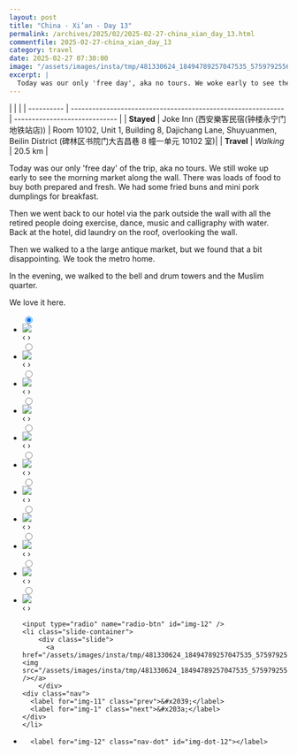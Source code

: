 ```yaml
---
layout: post
title: "China - Xi’an - Day 13"
permalink: /archives/2025/02/2025-02-27-china_xian_day_13.html
commentfile: 2025-02-27-china_xian_day_13
category: travel
date: 2025-02-27 07:30:00
image: "/assets/images/insta/tmp/481330624_18494789257047535_5759792556231482575_n_17973514109696458.jpg"
excerpt: |
  Today was our only 'free day', aka no tours. We woke early to see the morning market along the wall.
---
```


|            |                                                              |
| ---------- | ------------------------------------------------------------ | ----------------------------- |
| **Stayed** |  Joke Inn (西安樂客民宿(钟楼永宁门地铁站店)) | Room 10102, Unit 1, Building 8, Dajichang Lane, Shuyuanmen, Beilin District (碑林区书院门大吉昌巷 8 幢一单元 10102 室)|
| **Travel** | _Walking_                                                    |   20.5 km       |


Today was our only 'free day' of the trip, aka no tours. We still woke up early to see the morning market along the wall. There was loads of food to buy both prepared and fresh.  We had some fried buns and mini pork dumplings for breakfast.

Then we went back to our hotel via the park outside the wall with all the retired people doing exercise, dance, music and calligraphy with water.  Back at the hotel, did laundry on the roof, overlooking the wall. 

Then we walked to a the large antique market, but we found that a bit disappointing.  We took the metro home. 

In the evening, we walked to the bell and drum towers and the Muslim quarter. 

We love it here.


<ul class="slides">
    <input type="radio" name="radio-btn" id="img-1" checked="checked" />
    <li class="slide-container">
        <div class="slide">
          <a href="/assets/images/insta/tmp/480987177_18494789359047535_1732831982350001033_n_17922604419045951.jpg"><img src="/assets/images/insta/tmp/480987177_18494789359047535_1732831982350001033_n_17922604419045951.jpg" /></a>
        </div>
    <div class="nav">
      <label for="img-12" class="prev">&#x2039;</label>
      <label for="img-2" class="next">&#x203a;</label>
    </div>
    </li>
        <input type="radio" name="radio-btn" id="img-2"  />
    <li class="slide-container">
        <div class="slide">
          <a href="/assets/images/insta/tmp/481876081_18494789323047535_4206235024422486572_n_18076498864664305.jpg"><img src="/assets/images/insta/tmp/481876081_18494789323047535_4206235024422486572_n_18076498864664305.jpg" /></a>
        </div>
    <div class="nav">
      <label for="img-1" class="prev">&#x2039;</label>
      <label for="img-3" class="next">&#x203a;</label>
    </div>
    </li>
        <input type="radio" name="radio-btn" id="img-3"  />
    <li class="slide-container">
        <div class="slide">
          <a href="/assets/images/insta/tmp/482165537_18494789314047535_8992801329882220580_n_18047807258337153.jpg"><img src="/assets/images/insta/tmp/482165537_18494789314047535_8992801329882220580_n_18047807258337153.jpg" /></a>
        </div>
    <div class="nav">
      <label for="img-2" class="prev">&#x2039;</label>
      <label for="img-4" class="next">&#x203a;</label>
    </div>
    </li>
        <input type="radio" name="radio-btn" id="img-4"  />
    <li class="slide-container">
        <div class="slide">
          <a href="/assets/images/insta/tmp/482228089_18494789350047535_5841591637213824608_n_18285806038222482.jpg"><img src="/assets/images/insta/tmp/482228089_18494789350047535_5841591637213824608_n_18285806038222482.jpg" /></a>
        </div>
    <div class="nav">
      <label for="img-3" class="prev">&#x2039;</label>
      <label for="img-5" class="next">&#x203a;</label>
    </div>
    </li>
        <input type="radio" name="radio-btn" id="img-5"  />
    <li class="slide-container">
        <div class="slide">
          <a href="/assets/images/insta/tmp/481787117_18494789332047535_4153996861997670578_n_18145308466372616.jpg"><img src="/assets/images/insta/tmp/481787117_18494789332047535_4153996861997670578_n_18145308466372616.jpg" /></a>
        </div>
    <div class="nav">
      <label for="img-4" class="prev">&#x2039;</label>
      <label for="img-6" class="next">&#x203a;</label>
    </div>
    </li>
        <input type="radio" name="radio-btn" id="img-6"  />
    <li class="slide-container">
        <div class="slide">
          <a href="/assets/images/insta/tmp/481453000_18494789368047535_4942275701737865214_n_18061156177989982.jpg"><img src="/assets/images/insta/tmp/481453000_18494789368047535_4942275701737865214_n_18061156177989982.jpg" /></a>
        </div>
    <div class="nav">
      <label for="img-5" class="prev">&#x2039;</label>
      <label for="img-7" class="next">&#x203a;</label>
    </div>
    </li>
        <input type="radio" name="radio-btn" id="img-7"  />
    <li class="slide-container">
        <div class="slide">
          <a href="/assets/images/insta/tmp/481920731_18494789341047535_1329698256413590776_n_18081848101626761.jpg"><img src="/assets/images/insta/tmp/481920731_18494789341047535_1329698256413590776_n_18081848101626761.jpg" /></a>
        </div>
    <div class="nav">
      <label for="img-6" class="prev">&#x2039;</label>
      <label for="img-8" class="next">&#x203a;</label>
    </div>
    </li>
        <input type="radio" name="radio-btn" id="img-8"  />
    <li class="slide-container">
        <div class="slide">
          <a href="/assets/images/insta/tmp/481477980_18494789269047535_9083831807604825658_n_17890582584093248.jpg"><img src="/assets/images/insta/tmp/481477980_18494789269047535_9083831807604825658_n_17890582584093248.jpg" /></a>
        </div>
    <div class="nav">
      <label for="img-7" class="prev">&#x2039;</label>
      <label for="img-9" class="next">&#x203a;</label>
    </div>
    </li>
        <input type="radio" name="radio-btn" id="img-9"  />
    <li class="slide-container">
        <div class="slide">
          <a href="/assets/images/insta/tmp/482369895_18494789290047535_944309761385835307_n_17982334601660712.jpg"><img src="/assets/images/insta/tmp/482369895_18494789290047535_944309761385835307_n_17982334601660712.jpg" /></a>
        </div>
    <div class="nav">
      <label for="img-8" class="prev">&#x2039;</label>
      <label for="img-10" class="next">&#x203a;</label>
    </div>
    </li>
        <input type="radio" name="radio-btn" id="img-10"  />
    <li class="slide-container">
        <div class="slide">
          <a href="/assets/images/insta/tmp/481946946_18494789287047535_1780994382719741125_n_18256136920302865.jpg"><img src="/assets/images/insta/tmp/481946946_18494789287047535_1780994382719741125_n_18256136920302865.jpg" /></a>
        </div>
    <div class="nav">
      <label for="img-9" class="prev">&#x2039;</label>
      <label for="img-11" class="next">&#x203a;</label>
    </div>
    </li>
        <input type="radio" name="radio-btn" id="img-11"  />
    <li class="slide-container">
        <div class="slide">
          <a href="/assets/images/insta/tmp/482356048_18494789302047535_3726435895429544747_n_17853374280351458.jpg"><img src="/assets/images/insta/tmp/482356048_18494789302047535_3726435895429544747_n_17853374280351458.jpg" /></a>
        </div>
    <div class="nav">
      <label for="img-10" class="prev">&#x2039;</label>
      <label for="img-12" class="next">&#x203a;</label>
    </div>
    </li>
    
    <input type="radio" name="radio-btn" id="img-12" />
    <li class="slide-container">
        <div class="slide">
          <a href="/assets/images/insta/tmp/481330624_18494789257047535_5759792556231482575_n_17973514109696458.jpg"><img src="/assets/images/insta/tmp/481330624_18494789257047535_5759792556231482575_n_17973514109696458.jpg" /></a>
        </div>
    <div class="nav">
      <label for="img-11" class="prev">&#x2039;</label>
      <label for="img-1" class="next">&#x203a;</label>
    </div>
    </li>
			
<li class="nav-dots">
      <label for="img-1" class="nav-dot" id="img-dot-1"></label>
      <label for="img-2" class="nav-dot" id="img-dot-2"></label>
      <label for="img-3" class="nav-dot" id="img-dot-3"></label>
      <label for="img-4" class="nav-dot" id="img-dot-4"></label>
      <label for="img-5" class="nav-dot" id="img-dot-5"></label>
      <label for="img-6" class="nav-dot" id="img-dot-6"></label>
      <label for="img-7" class="nav-dot" id="img-dot-7"></label>
      <label for="img-8" class="nav-dot" id="img-dot-8"></label>
      <label for="img-9" class="nav-dot" id="img-dot-9"></label>
      <label for="img-10" class="nav-dot" id="img-dot-10"></label>
      <label for="img-11" class="nav-dot" id="img-dot-11"></label>

      <label for="img-12" class="nav-dot" id="img-dot-12"></label>

</li>
</ul>        
             

		